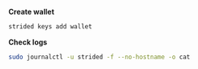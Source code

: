 **Create wallet**
```bash
strided keys add wallet
```
**Check logs**
```bash
sudo journalctl -u strided -f --no-hostname -o cat
```
